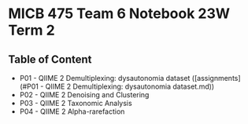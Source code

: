 # MICB 475 Team 6 Notebook 23W Term 2 


## Table of Content
  * P01 - QIIME 2 Demultiplexing: dysautonomia dataset ([assignments](#P01 - QIIME 2 Demultiplexing: dysautonomia dataset.md))
  * P02 - QIIME 2 Denoising and Clustering
  * P03 - QIIME 2 Taxonomic Analysis
  * P04 - QIIME 2 Alpha-rarefaction
